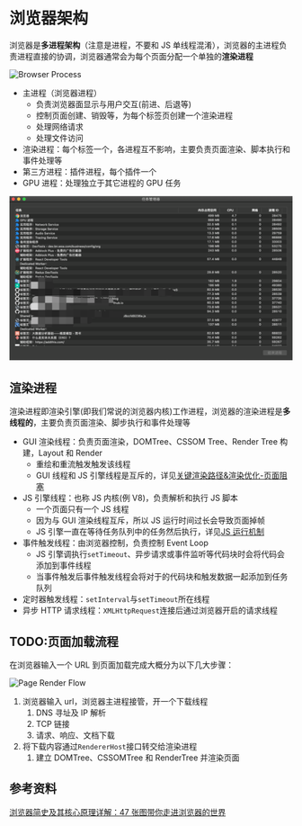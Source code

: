 # 浏览器架构

浏览器是**多进程架构**（注意是进程，不要和 JS 单线程混淆），浏览器的主进程负责进程直接的协调，浏览器通常会为每个页面分配一个单独的**渲染进程**

![Browser Process](https://p3-juejin.byteimg.com/tos-cn-i-k3u1fbpfcp/71df0dedf3484d99ba6de74403383e2f~tplv-k3u1fbpfcp-zoom-in-crop-mark:3024:0:0:0.awebp)

- 主进程（浏览器进程）
  - 负责浏览器面显示与用户交互(前进、后退等)
  - 控制页面创建、销毁等，为每个标签页创建一个渲染进程
  - 处理网络请求
  - 处理文件访问
- 渲染进程：每个标签一个，各进程互不影响，主要负责页面渲染、脚本执行和事件处理等
- 第三方进程：插件进程，每个插件一个
- GPU 进程：处理独立于其它进程的 GPU 任务

![Browser Process Demo](../../assets/images/browser/browser-process.png)

## 渲染进程

渲染进程即渲染引擎(即我们常说的浏览器内核)工作进程，浏览器的渲染进程是**多线程的**，主要负责页面渲染、脚步执行和事件处理等

- GUI 渲染线程：负责页面渲染，DOMTree、CSSOM Tree、Render Tree 构建，Layout 和 Render
  - 重绘和重流触发触发该线程
  - GUI 线程和 JS 引擎线程是互斥的，详见[关键渲染路径&渲染优化-页面阻塞](./2.关键渲染路径&渲染优化.md)
- JS 引擎线程：也称 JS 内核(例 V8)，负责解析和执行 JS 脚本
  - 一个页面只有一个 JS 线程
  - 因为与 GUI 渲染线程互斥，所以 JS 运行时间过长会导致页面掉帧
  - JS 引擎一直在等待任务队列中的任务然后执行，详见[JS 运行机制](../../02-JavaScript/02.Core/05-运行机制%20Event%20Loop.md)
- 事件触发线程：由浏览器控制，负责控制 Event Loop
  - JS 引擎调执行`setTimeout`、异步请求或事件监听等代码块时会将代码会添加到事件线程
  - 当事件触发后事件触发线程会将对于的代码块和触发数据一起添加到任务队列
- 定时器触发线程：`setInterval`与`setTimeout`所在线程
- 异步 HTTP 请求线程：`XMLHttpRequest`连接后通过浏览器开启的请求线程

## TODO:页面加载流程

在浏览器输入一个 URL 到页面加载完成大概分为以下几大步骤：

![Page Render Flow](https://p3-juejin.byteimg.com/tos-cn-i-k3u1fbpfcp/b25113fced254aeea1a77fca56919162~tplv-k3u1fbpfcp-zoom-in-crop-mark:3024:0:0:0.awebp)

1. 浏览器输入 url，浏览器主进程接管，开一个下载线程
   1. DNS 寻址及 IP 解析
   2. TCP 链接
   3. 请求、响应、文档下载
2. 将下载内容通过`RendererHost`接口转交给渲染进程
   1. 建立 DOMTree、CSSOMTree 和 RenderTree 并渲染页面

## 参考资料

[浏览器简史及其核心原理详解：47 张图带你走进浏览器的世界](https://juejin.cn/post/6983896089703235592)
